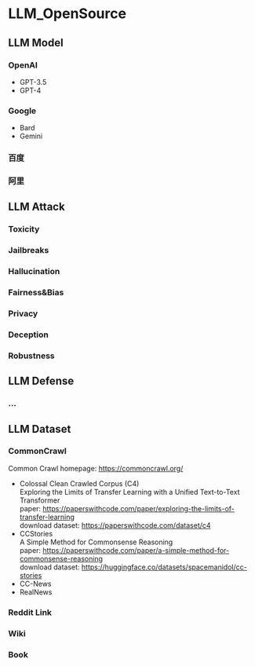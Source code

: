# LLM_OpenSource

## LLM Model

### OpenAI
- GPT-3.5
- GPT-4

### Google
- Bard
- Gemini

### 百度

### 阿里

## LLM Attack

### Toxicity

### Jailbreaks

### Hallucination

### Fairness&Bias

### Privacy

### Deception

### Robustness

## LLM Defense

### ...

## LLM Dataset

### CommonCrawl
Common Crawl homepage: https://commoncrawl.org/  
- Colossal Clean Crawled Corpus (C4)  
 Exploring the Limits of Transfer Learning with a Unified Text-to-Text Transformer  
 paper: https://paperswithcode.com/paper/exploring-the-limits-of-transfer-learning  
 download dataset: https://paperswithcode.com/dataset/c4  
- CCStories  
 A Simple Method for Commonsense Reasoning  
 paper: https://paperswithcode.com/paper/a-simple-method-for-commonsense-reasoning  
 download dataset: https://huggingface.co/datasets/spacemanidol/cc-stories  
- CC-News
- RealNews

### Reddit Link

### Wiki

### Book
